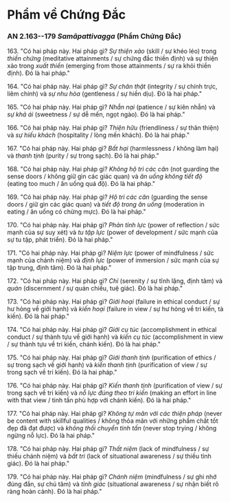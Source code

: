 # Phẩm về Chứng Đắc

### AN 2.163--179 *Samāpattivagga* (Phẩm Chứng Đắc)

163\. "Có hai pháp này. Hai pháp gì? *Sự thiện xảo* (skill / sự khéo léo) trong *thiền chứng* (meditative attainments / sự chứng đắc thiền định) và sự thiện xảo trong *xuất thiền* (emerging from those attainments / sự ra khỏi thiền định). Đó là hai pháp."

<!--pg-->
164\. "Có hai pháp này. Hai pháp gì? *Sự chân thật* (integrity / sự chính trực, liêm chính) và *sự nhu hòa* (gentleness / sự hiền dịu). Đó là hai pháp."

<!--pg-->
165\. "Có hai pháp này. Hai pháp gì? *Nhẫn nại* (patience / sự kiên nhẫn) và *sự khả ái* (sweetness / sự dễ mến, ngọt ngào). Đó là hai pháp."

<!--pg-->
166\. "Có hai pháp này. Hai pháp gì? *Thiện hữu* (friendliness / sự thân thiện) và *sự hiếu khách* (hospitality / lòng mến khách). Đó là hai pháp."

<!--pg-->
167\. "Có hai pháp này. Hai pháp gì? *Bất hại* (harmlessness / không làm hại) và *thanh tịnh* (purity / sự trong sạch). Đó là hai pháp."

<!--pg-->
168\. "Có hai pháp này. Hai pháp gì? *Không hộ trì các căn* (not guarding the sense doors / không giữ gìn các giác quan) và *ăn uống không tiết độ* (eating too much / ăn uống quá độ). Đó là hai pháp."

<!--pg-->
169\. "Có hai pháp này. Hai pháp gì? *Hộ trì các căn* (guarding the sense doors / giữ gìn các giác quan) và *tiết độ trong ăn uống* (moderation in eating / ăn uống có chừng mực). Đó là hai pháp."

<!--pg-->
170\. "Có hai pháp này. Hai pháp gì? *Phản tỉnh lực* (power of reflection / sức mạnh của sự suy xét) và *tu tập lực* (power of development / sức mạnh của sự tu tập, phát triển). Đó là hai pháp."

<!--pg-->
171\. "Có hai pháp này. Hai pháp gì? *Niệm lực* (power of mindfulness / sức mạnh của chánh niệm) và *định lực* (power of immersion / sức mạnh của sự tập trung, định tâm). Đó là hai pháp."

<!--pg-->
172\. "Có hai pháp này. Hai pháp gì? *Chỉ* (serenity / sự tĩnh lặng, định tâm) và *quán* (discernment / sự quán chiếu, tuệ giác). Đó là hai pháp."

<!--pg-->
173\. "Có hai pháp này. Hai pháp gì? *Giới hoại* (failure in ethical conduct / sự hư hỏng về giới hạnh) và *kiến hoại* (failure in view / sự hư hỏng về tri kiến, tà kiến). Đó là hai pháp."

<!--pg-->
174\. "Có hai pháp này. Hai pháp gì? *Giới cụ túc* (accomplishment in ethical conduct / sự thành tựu về giới hạnh) và *kiến cụ túc* (accomplishment in view / sự thành tựu về tri kiến, chánh kiến). Đó là hai pháp."

<!--pg-->
175\. "Có hai pháp này. Hai pháp gì? *Giới thanh tịnh* (purification of ethics / sự trong sạch về giới hạnh) và *kiến thanh tịnh* (purification of view / sự trong sạch về tri kiến). Đó là hai pháp."

<!--pg-->
176\. "Có hai pháp này. Hai pháp gì? *Kiến thanh tịnh* (purification of view / sự trong sạch về tri kiến) và *nỗ lực đúng theo tri kiến* (making an effort in line with that view / tinh tấn phù hợp với chánh kiến). Đó là hai pháp."

<!--pg-->
177\. "Có hai pháp này. Hai pháp gì? *Không tự mãn với các thiện pháp* (never be content with skillful qualities / không thỏa mãn với những phẩm chất tốt đẹp đã đạt được) và *không thối chuyển tinh tấn* (never stop trying / không ngừng nỗ lực). Đó là hai pháp."

<!--pg-->
178\. "Có hai pháp này. Hai pháp gì? *Thất niệm* (lack of mindfulness / sự thiếu chánh niệm) và *bất tri* (lack of situational awareness / sự thiếu tỉnh giác). Đó là hai pháp."

<!--pg-->
179\. "Có hai pháp này. Hai pháp gì? *Chánh niệm* (mindfulness / sự ghi nhớ đúng đắn, sự chú tâm) và *tỉnh giác* (situational awareness / sự nhận biết rõ ràng hoàn cảnh). Đó là hai pháp."
